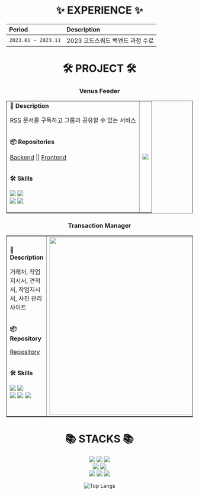 <div align=center>

# ✨ EXPERIENCE ✨

| Period              | Description                      |
| :------------------ | :------------------------------- |
| `2023.01 ~ 2023.11` | 2023 코드스쿼드 백엔드 과정 수료 |

# 🛠 PROJECT 🛠

### Venus Feeder

<table border="1">
  <tr>
    <td>
      <b>📝 Description</b><br>
      <p>RSS 문서를 구독하고 그룹과 공유할 수 있는 서비스</p>
      <br>
      <b>📦 Repositories</b>
      <p><a href="https://github.com/FlytrapHub/RSS-Reader">Backend</a> || <a href="https://github.com/FlytrapHub/RSS-Reader-FE">Frontend</a></p>
      <br>
      <b>🛠️ Skills</b>
      <p>
        <img src="https://img.shields.io/badge/-Java-333333?style=flat&logo=CoffeeScript">
        <img src="https://img.shields.io/badge/-Spring%20Boot-333333?style=flat&logo=springboot">
        <br>
        <img src="https://img.shields.io/badge/-React-333333?style=flat&logo=react">
        <img src="https://img.shields.io/badge/-TypeScript-333333?style=flat&logo=typescript">
      </p>
    </td>
    <td>
      <img src="https://github.com/user-attachments/assets/3ea625fe-2700-4ee8-9a08-1f49cd07a31d">
    </td>
  </tr>
</table>

### Transaction Manager

<table border="1">
  <tr>
    <td>
      <b>📝 Description</b><br>
      <p>거래처, 작업지시서, 견적서, 작업지시서, 사진 관리 사이트</p>
      <br>
      <b>📦 Repository</b>
      <p><a href="https://github.com/crtEvent/TransactionManagementSystem">Repository</a></p>
      <br>
      <b>🛠️ Skills</b>
      <p>
        <img src="https://img.shields.io/badge/-Java-333333?style=flat&logo=CoffeeScript">
        <img src="https://img.shields.io/badge/-Spring-333333?style=flat&logo=spring">
        <br>
        <img src="https://img.shields.io/badge/-Javascript-333333?style=flat&logo=javascript">
        <img src="https://img.shields.io/badge/-jQuery-333333?style=flat&logo=jquery">
        <img src="https://img.shields.io/badge/-Bootstrap-333333?style=flat&logo=bootstrap">
      </p>
    </td>
    <td>
      <img src="https://github.com/user-attachments/assets/21029c31-f2b0-44dc-90db-42486317b0c8" style="width: 480px; height: auto;">
    </td>
  </tr>
</table>

# 📚 STACKS 📚

<div align=center> 
  <img src="https://img.shields.io/badge/spring-6DB33F?style=for-the-badge&logo=spring&logoColor=white">
  <img src="https://img.shields.io/badge/java-007396?style=for-the-badge&logo=java&logoColor=white">
  <img src="https://img.shields.io/badge/Spring%20Boot-6DB33F?style=for-the-badge&logo=spring-boot&logoColor=white">
  <br>
  <img src="https://img.shields.io/badge/MySQL-4479A1?style=for-the-badge&logo=mysql&logoColor=white">
  <img src="https://img.shields.io/badge/AWS-232F3E?style=for-the-badge&logo=amazon-aws&logoColor=white">
  <br>
  <img src="https://img.shields.io/badge/TypeScript-3178C6?style=for-the-badge&logo=TypeScript&logoColor=FFF">
  <img src="https://img.shields.io/badge/React-61DAFB?style=for-the-badge&logo=react&logoColor=black">
  <img src="https://img.shields.io/badge/jquery-0769AD?style=for-the-badge&logo=jquery&logoColor=white">
  <br>
  
  ![Top Langs](https://github-readme-stats.vercel.app/api/top-langs/?username=crtevent&layout=compact&theme=radical)
</div>

<!--
**crtEvent/crtEvent** is a ✨ _special_ ✨ repository because its `README.md` (this file) appears on your GitHub profile.

Here are some ideas to get you started:

- 🔭 I’m currently working on ...
- 🌱 I’m currently learning ...
- 👯 I’m looking to collaborate on ...
- 🤔 I’m looking for help with ...
- 💬 Ask me about ...
- 📫 How to reach me: ...
- 😄 Pronouns: ...
- ⚡ Fun fact: ...
-->
